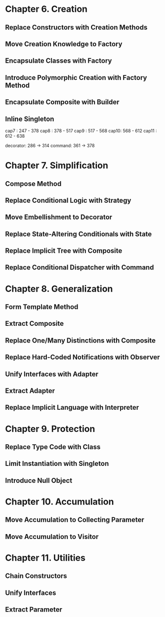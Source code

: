 # Chapter 6. Creation

## Replace Constructors with Creation Methods

## Move Creation Knowledge to Factory

## Encapsulate Classes with Factory

## Introduce Polymorphic Creation with Factory Method

## Encapsulate Composite with Builder

## Inline Singleton

cap7 : 247 - 378
cap8 : 378 - 517
cap9 : 517 - 568
cap10: 568 - 612
cap11 : 612 - 638

decorator: 286 -> 314
command: 361 -> 378

# Chapter 7. Simplification

## Compose Method

## Replace Conditional Logic with Strategy

## Move Embellishment to Decorator

## Replace State-Altering Conditionals with State

## Replace Implicit Tree with Composite

## Replace Conditional Dispatcher with Command


# Chapter 8. Generalization

## Form Template Method

## Extract Composite

## Replace One/Many Distinctions with Composite

## Replace Hard-Coded Notifications with Observer

## Unify Interfaces with Adapter

## Extract Adapter

## Replace Implicit Language with Interpreter


# Chapter 9. Protection

## Replace Type Code with Class

## Limit Instantiation with Singleton

## Introduce Null Object


# Chapter 10. Accumulation

## Move Accumulation to Collecting Parameter

## Move Accumulation to Visitor


# Chapter 11. Utilities

## Chain Constructors

## Unify Interfaces

## Extract Parameter
